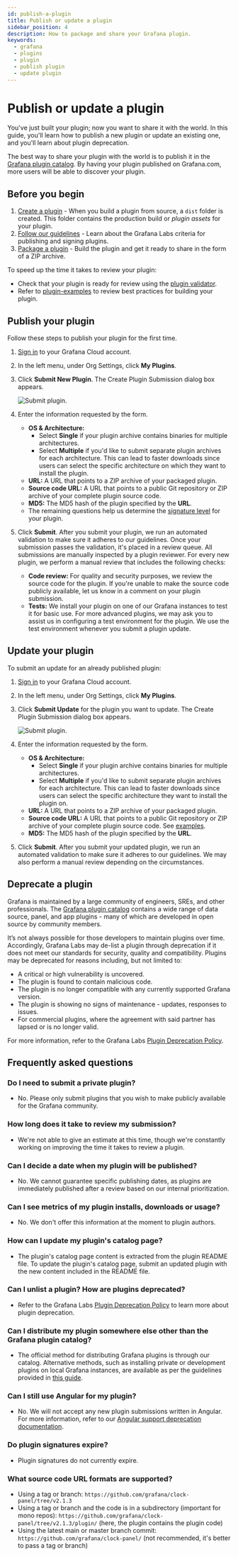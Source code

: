 ```yaml
---
id: publish-a-plugin
title: Publish or update a plugin
sidebar_position: 4
description: How to package and share your Grafana plugin.
keywords:
  - grafana
  - plugins
  - plugin
  - publish plugin
  - update plugin
---
```


# Publish or update a plugin

You've just built your plugin; now you want to share it with the world. In this guide, you'll learn how to publish a new plugin or update an existing one, and you'll learn about plugin deprecation.

The best way to share your plugin with the world is to publish it in the [Grafana plugin catalog](https://grafana.com/plugins). By having your plugin published on Grafana.com, more users will be able to discover your plugin.

## Before you begin

1. [Create a plugin](../get-started/get-started.mdx) - When you build a plugin from source, a `dist` folder is created. This folder contains the production build or _plugin assets_ for your plugin.
1. [Follow our guidelines](https://grafana.com/legal/plugins/#plugin-publishing-and-signing-criteria) - Learn about the Grafana Labs criteria for publishing and signing plugins. 
1. [Package a plugin](./package-a-plugin.md) - Build the plugin and get it ready to share in the form of a ZIP archive.

To speed up the time it takes to review your plugin:

- Check that your plugin is ready for review using the [plugin validator](https://github.com/grafana/plugin-validator).
- Refer to [plugin-examples](https://github.com/grafana/grafana-plugin-examples) to review best practices for building your plugin.

## Publish your plugin

Follow these steps to publish your plugin for the first time.

1. [Sign in](https://grafana.com/auth/sign-in) to your Grafana Cloud account.
1. In the left menu, under Org Settings, click **My Plugins**.
1. Click **Submit New Plugin**. The Create Plugin Submission dialog box appears.

   ![Submit plugin.](/img/plugins-submission-create2.png)

1. Enter the information requested by the form.
   - **OS & Architecture:**
     - Select **Single** if your plugin archive contains binaries for multiple architectures.
     - Select **Multiple** if you'd like to submit separate plugin archives for each architecture.
       This can lead to faster downloads since users can select the specific architecture on which they want to install the plugin.
   - **URL:** A URL that points to a ZIP archive of your packaged plugin.
   - **Source code URL:** A URL that points to a public Git repository or ZIP archive of your complete plugin source code.
   - **MD5:** The MD5 hash of the plugin specified by the **URL**.
   - The remaining questions help us determine the [signature level](./sign-a-plugin#plugin-signature-levels) for your plugin.
1. Click **Submit**.
   After you submit your plugin, we run an automated validation to make sure it adheres to our guidelines.
   Once your submission passes the validation, it's placed in a review queue.
   All submissions are manually inspected by a plugin reviewer.
   For every new plugin, we perform a manual review that includes the following checks:

    - **Code review:** For quality and security purposes, we review the source code for the plugin.
      If you're unable to make the source code publicly available, let us know in a comment on your plugin submission.
    - **Tests:** We install your plugin on one of our Grafana instances to test it for basic use.
      For more advanced plugins, we may ask you to assist us in configuring a test environment for the plugin.
      We use the test environment whenever you submit a plugin update.

## Update your plugin

To submit an update for an already published plugin:

1. [Sign in](https://grafana.com/auth/sign-in) to your Grafana Cloud account.
1. In the left menu, under Org Settings, click **My Plugins**.
1. Click **Submit Update** for the plugin you want to update. The Create Plugin Submission dialog box appears.

   ![Submit plugin.](/img/plugins-submission-create2.png)
   
1. Enter the information requested by the form.
   - **OS & Architecture:**
     - Select **Single** if your plugin archive contains binaries for multiple architectures.
     - Select **Multiple** if you'd like to submit separate plugin archives for each architecture.
       This can lead to faster downloads since users can select the specific architecture they want to install the plugin on.
   - **URL:** A URL that points to a ZIP archive of your packaged plugin.
   - **Source code URL:** A URL that points to a public Git repository or ZIP archive of your complete plugin source code. See [examples](#what-source-code-url-formats-are-supported).
   - **MD5:** The MD5 hash of the plugin specified by the **URL**.
1. Click **Submit**.
    After you submit your updated plugin, we run an automated validation to make sure it adheres to our guidelines. We may also perform a manual review depending on the circumstances.

## Deprecate a plugin

Grafana is maintained by a large community of engineers, SREs, and other professionals. The [Grafana plugin catalog](https://grafana.com/plugins/) contains a wide range of data source, panel, and app plugins - many of which are developed in open source by community members.

It’s not always possible for those developers to maintain plugins over time. Accordingly, Grafana Labs may de-list a plugin through deprecation if it does not meet our standards for security, quality and compatibility. Plugins may be deprecated for reasons including, but not limited to:

- A critical or high vulnerability is uncovered.
- The plugin is found to contain malicious code.
- The plugin is no longer compatible with any currently supported Grafana version.
- The plugin is showing no signs of maintenance - updates, responses to issues.
- For commercial plugins, where the agreement with said partner has lapsed or is no longer valid.

For more information, refer to the Grafana Labs [Plugin Deprecation Policy](https://grafana.com/legal/plugin-deprecation/).

## Frequently asked questions

### Do I need to submit a private plugin?

- No. Please only submit plugins that you wish to make publicly available for the Grafana community.

### How long does it take to review my submission?

- We're not able to give an estimate at this time, though we're constantly working on improving the time it takes to review a plugin.

### Can I decide a date when my plugin will be published?

- No. We cannot guarantee specific publishing dates, as plugins are immediately published after a review based on our internal prioritization.

### Can I see metrics of my plugin installs, downloads or usage?

- No. We don't offer this information at the moment to plugin authors.

### How can I update my plugin's catalog page?

- The plugin's catalog page content is extracted from the plugin README file.
  To update the plugin's catalog page, submit an updated plugin with the new content included in the README file.

### Can I unlist a plugin? How are plugins deprecated?

- Refer to the Grafana Labs [Plugin Deprecation Policy](https://grafana.com/legal/plugin-deprecation/) to learn more about plugin deprecation.

### Can I distribute my plugin somewhere else other than the Grafana plugin catalog?

- The official method for distributing Grafana plugins is through our catalog. Alternative methods, such as installing private or development plugins on local Grafana instances, are available as per the guidelines provided in [this guide](https://grafana.com/docs/grafana/latest/administration/plugin-management#install-plugin-on-local-grafana).

### Can I still use Angular for my plugin?

- No. We will not accept any new plugin submissions written in Angular. For more information, refer to our [Angular support deprecation documentation](https://grafana.com/docs/grafana/latest/developers/angular_deprecation/).

### Do plugin signatures expire?

- Plugin signatures do not currently expire.

### What source code URL formats are supported?

- Using a tag or branch: `https://github.com/grafana/clock-panel/tree/v2.1.3`
- Using a tag or branch and the code is in a subdirectory (important for mono repos): `https://github.com/grafana/clock-panel/tree/v2.1.3/plugin/` (here, the plugin contains the plugin code)
- Using the latest main or master branch commit: `https://github.com/grafana/clock-panel/` (not recommended, it's better to pass a tag or branch)
